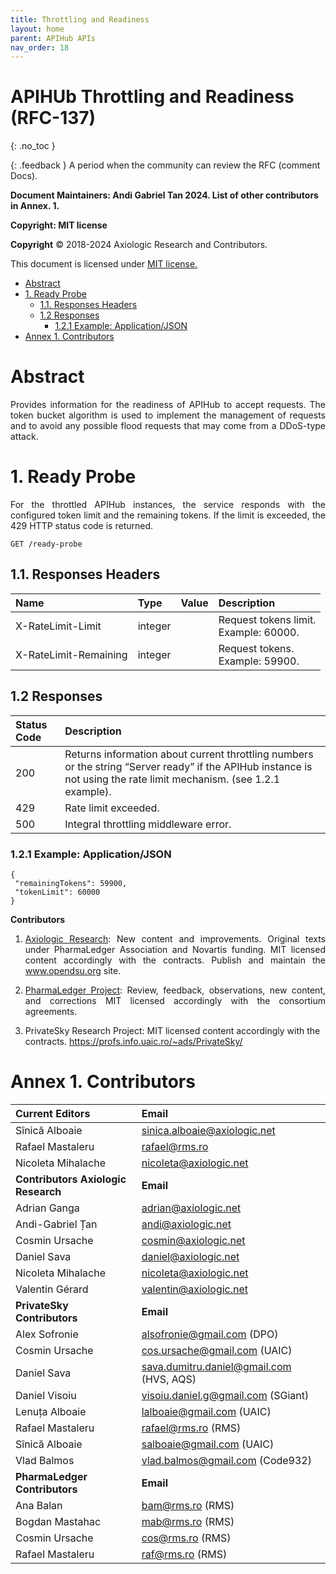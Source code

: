 ```yaml
---
title: Throttling and Readiness 
layout: home
parent: APIHub APIs
nav_order: 18
---
```


# **APIHUb Throttling and Readiness (RFC-137)**

{: .no_toc }

{: .feedback }
A period when the community can review the RFC (comment Docs).


**Document Maintainers: Andi Gabriel Tan 2024. List of other contributors in Annex. 1.**

**Copyright: MIT license**

 **Copyright** © 2018-2024 Axiologic Research and Contributors.

This document is licensed under [MIT license.](https://en.wikipedia.org/wiki/MIT_License)
 
<!-- TOC -->
* [Abstract](#abstract)
* [1. Ready Probe](#1-ready-probe)
  * [1.1. Responses Headers](#11-responses-headers)
  * [1.2 Responses](#12-responses)
    * [1.2.1 Example: Application/JSON](#121-example-applicationjson)
* [Annex 1. Contributors](#annex-1-contributors)
<!-- TOC -->

# **Abstract**

<p style='text-align: justify;'>Provides information for the readiness of APIHub to accept requests. The token bucket algorithm is used to implement the management of requests and to avoid any possible flood requests that may come from a DDoS-type attack.
</p>

# **1. Ready Probe**
<p style='text-align: justify;'>For the throttled APIHub instances, the service responds with the configured token limit and the remaining tokens. If the limit is exceeded, the 429 HTTP status code is returned.
</p>

    GET /ready-probe
 
## 1.1. Responses Headers

| Name                  | Type     | Value  | Description                                |
|:----------------------|:---------|:-------|:-------------------------------------------|
| X-RateLimit-Limit     | integer  |        | Request tokens limit. <br/>Example: 60000. |
| X-RateLimit-Remaining | integer  |        | Request tokens. <br/> Example: 59900.      |
  
 
## 1.2 Responses

| Status Code          | Description                                                                                                                                                          |
|:---------------------|:---------------------------------------------------------------------------------------------------------------------------------------------------------------------|
| 200                  | Returns information about current throttling numbers or the string “Server ready” if the APIHub instance is not using the rate limit mechanism. (see 1.2.1 example). |
| 429                  | Rate limit exceeded.                                                                                                                                                 |
| 500                  | Integral throttling middleware error.                                                                                                                                |
 

### 1.2.1 Example: Application/JSON
```
{
 "remainingTokens": 59900,
 "tokenLimit": 60000
}
```

**Contributors**

1. <p style='text-align: justify;'><a href="https://www.axiologic.net/">Axiologic Research</a>: New content and improvements. Original texts under PharmaLedger Association and Novartis funding. MIT licensed content accordingly with the contracts. Publish and maintain the <a href="https://www.opendsu.org/">www.opendsu.org</a> site.

2. <p style='text-align: justify;'><a href="https://pharmaledger.org/">PharmaLedger Project</a>: Review, feedback, observations, new content, and corrections MIT licensed accordingly with the consortium agreements.

3. PrivateSky Research Project: MIT licensed content accordingly with the contracts. 
<a href="https://profs.info.uaic.ro/~ads/PrivateSky/"> https://profs.info.uaic.ro/~ads/PrivateSky/</a>

   

# **Annex 1. Contributors**

| **Current Editors**                         | **Email**                                 |
|:--------------------------------------------|:------------------------------------------|
| Sînică Alboaie                              | sinica.alboaie@axiologic.net              |
| Rafael Mastaleru                            | rafael@rms.ro                             |
| Nicoleta Mihalache                          | nicoleta@axiologic.net                    |
| **Contributors Axiologic Research**         | **Email**                                 |
| Adrian Ganga                                | adrian@axiologic.net                      |
| Andi-Gabriel Țan                            | andi@axiologic.net                        |
| Cosmin Ursache                              | cosmin@axiologic.net                      |
| Daniel Sava                                 | daniel@axiologic.net                      |
| Nicoleta Mihalache                          | nicoleta@axiologic.net                    |
| Valentin Gérard                             | valentin@axiologic.net                    |
| **PrivateSky Contributors**                 | **Email**                                 |
| Alex Sofronie                               | alsofronie@gmail.com (DPO)                |
| Cosmin Ursache                              | cos.ursache@gmail.com (UAIC)              |
| Daniel Sava                                 | sava.dumitru.daniel@gmail.com (HVS, AQS)  |
| Daniel Visoiu                               | visoiu.daniel.g@gmail.com (SGiant)        |
| Lenuța Alboaie                              | lalboaie@gmail.com (UAIC)                 |
| Rafael Mastaleru                            | rafael@rms.ro (RMS)                       |
| Sînică Alboaie                              | salboaie@gmail.com (UAIC)                 |
| Vlad Balmos                                 | vlad.balmos@gmail.com (Code932)           |
| **PharmaLedger Contributors**               | **Email**                                 |
| Ana Balan                                   | bam@rms.ro (RMS)                          |
| Bogdan Mastahac                             | mab@rms.ro (RMS)                          |
| Cosmin Ursache                              | cos@rms.ro (RMS)                          |
| Rafael Mastaleru                            | raf@rms.ro (RMS)                          |





